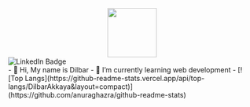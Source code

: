 <div id="header" align="center">
  <img src="https://media.giphy.com/media/gIxts9iFf0SLDNPVtL/giphy.gif" width="100"/>
</div>
<div id="badges">
  <img src="https://img.shields.io/badge/LinkedIn-blue?style=for-the-badge&logo=linkedin&logoColor=white" alt="LinkedIn Badge"/>
</div>
- 👋 Hi, My name is Dilbar
- 🌱 I’m currently learning web development
- [![Top Langs](https://github-readme-stats.vercel.app/api/top-langs/DilbarAkkaya&layout=compact)](https://github.com/anuraghazra/github-readme-stats)

